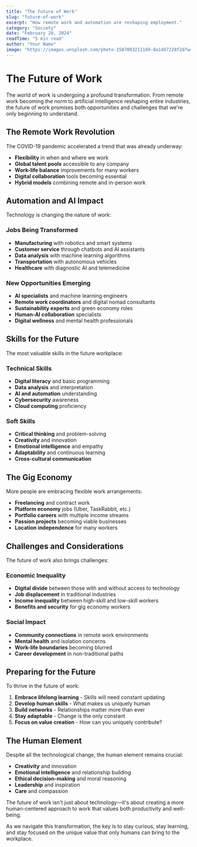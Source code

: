 ```yaml
---
title: "The Future of Work"
slug: "future-of-work"
excerpt: "How remote work and automation are reshaping employment."
category: "Society"
date: "February 20, 2024"
readTime: "5 min read"
author: "Your Name"
image: "https://images.unsplash.com/photo-1507003211169-0a1dd7228f2d?w=1200&h=600&fit=crop"
---
```


# The Future of Work

The world of work is undergoing a profound transformation. From remote work becoming the norm to artificial intelligence reshaping entire industries, the future of work promises both opportunities and challenges that we're only beginning to understand.

## The Remote Work Revolution

The COVID-19 pandemic accelerated a trend that was already underway:

- **Flexibility** in when and where we work
- **Global talent pools** accessible to any company
- **Work-life balance** improvements for many workers
- **Digital collaboration** tools becoming essential
- **Hybrid models** combining remote and in-person work

## Automation and AI Impact

Technology is changing the nature of work:

### Jobs Being Transformed
- **Manufacturing** with robotics and smart systems
- **Customer service** through chatbots and AI assistants
- **Data analysis** with machine learning algorithms
- **Transportation** with autonomous vehicles
- **Healthcare** with diagnostic AI and telemedicine

### New Opportunities Emerging
- **AI specialists** and machine learning engineers
- **Remote work coordinators** and digital nomad consultants
- **Sustainability experts** and green economy roles
- **Human-AI collaboration** specialists
- **Digital wellness** and mental health professionals

## Skills for the Future

The most valuable skills in the future workplace:

### Technical Skills
- **Digital literacy** and basic programming
- **Data analysis** and interpretation
- **AI and automation** understanding
- **Cybersecurity** awareness
- **Cloud computing** proficiency

### Soft Skills
- **Critical thinking** and problem-solving
- **Creativity** and innovation
- **Emotional intelligence** and empathy
- **Adaptability** and continuous learning
- **Cross-cultural communication**

## The Gig Economy

More people are embracing flexible work arrangements:

- **Freelancing** and contract work
- **Platform economy** jobs (Uber, TaskRabbit, etc.)
- **Portfolio careers** with multiple income streams
- **Passion projects** becoming viable businesses
- **Location independence** for many workers

## Challenges and Considerations

The future of work also brings challenges:

### Economic Inequality
- **Digital divide** between those with and without access to technology
- **Job displacement** in traditional industries
- **Income inequality** between high-skill and low-skill workers
- **Benefits and security** for gig economy workers

### Social Impact
- **Community connections** in remote work environments
- **Mental health** and isolation concerns
- **Work-life boundaries** becoming blurred
- **Career development** in non-traditional paths

## Preparing for the Future

To thrive in the future of work:

1. **Embrace lifelong learning** - Skills will need constant updating
2. **Develop human skills** - What makes us uniquely human
3. **Build networks** - Relationships matter more than ever
4. **Stay adaptable** - Change is the only constant
5. **Focus on value creation** - How can you uniquely contribute?

## The Human Element

Despite all the technological change, the human element remains crucial:

- **Creativity** and innovation
- **Emotional intelligence** and relationship building
- **Ethical decision-making** and moral reasoning
- **Leadership** and inspiration
- **Care** and compassion

The future of work isn't just about technology—it's about creating a more human-centered approach to work that values both productivity and well-being.

As we navigate this transformation, the key is to stay curious, stay learning, and stay focused on the unique value that only humans can bring to the workplace.
